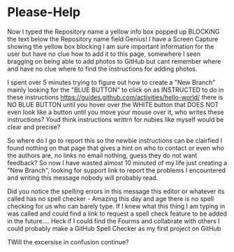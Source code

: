# Please-Help
Now I typed the Repository name a yellow info box popped up BLOCKING the text below the Repository name field Genius!
I have a Screen Capture showing the yellow box blocking I am sure important information for the user but have no clue how to add it to this page, somewhere I seen bragging on being able to add photos to GitHub but cant remember where and have no clue where to find the instructions for adding photos. 

I spent over 5 minutes trying to figure out how to create a "New Branch" mainly looking for the "BLUE BUTTON" to click on as INSTRUCTED to do in these instructions https://guides.github.com/activities/hello-world/ there is NO BLUE BUTTON until you hover over the WHITE button that DOES NOT even look like a button until you move your mouse over it, who writes these instructions? Youd think instructions writtrn for nubies like myself would be clear and precise? 

So where do I go to report this so the newbie instructions can be clairfied I found nothing on that page that gives a hint on who to contact or even who the authors are, no links no email nothing, guess they do not want feedback? So now I have wasted almost 10 minuted of my life just creating a "New Branch", looking for support link to report the problems I encountered and writing this message nobody will probably read.

Did you notice the spelling errors in this message this editor or whatever its called has no spell checker - Amazing this day and age there is no spell checking for us who can barely type. If I knew what this thing I am typing in was called and could find a link to request a spell check feature to be added in the future.... Heck if I could find the Fourms and collabrate with others I could probably make a GitHub Spell Checker as my first project on GitHub

TWill the excersise in confusion continue?
